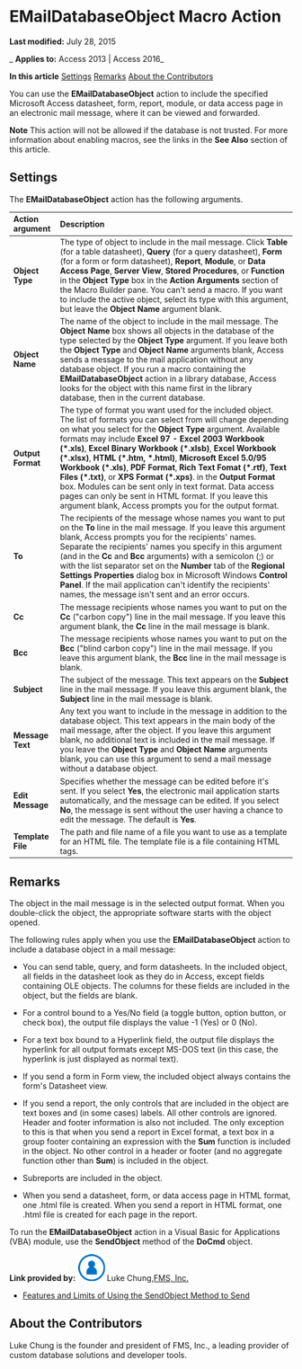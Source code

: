 
# EMailDatabaseObject Macro Action

 **Last modified:** July 28, 2015

 _ **Applies to:** Access 2013 | Access 2016_

 **In this article**
[Settings](#sectionSection0)
[Remarks](#sectionSection1)
[About the Contributors](#AboutContributors)


You can use the  **EMailDatabaseObject** action to include the specified Microsoft Access datasheet, form, report, module, or data access page in an electronic mail message, where it can be viewed and forwarded.

 **Note**  This action will not be allowed if the database is not trusted. For more information about enabling macros, see the links in the  **See Also** section of this article.


## Settings
<a name="sectionSection0"> </a>

The  **EMailDatabaseObject** action has the following arguments.



|**Action argument**|**Description**|
|:-----|:-----|
|**Object Type**|The type of object to include in the mail message. Click  **Table** (for a table datasheet), **Query** (for a query datasheet), **Form** (for a form or form datasheet), **Report**,  **Module**, or  **Data Access Page**,  **Server View**,  **Stored Procedures**, or  **Function** in the **Object Type** box in the **Action Arguments** section of the Macro Builder pane. You can't send a macro. If you want to include the active object, select its type with this argument, but leave the **Object Name** argument blank.|
|**Object Name**|The name of the object to include in the mail message. The  **Object Name** box shows all objects in the database of the type selected by the **Object Type** argument. If you leave both the **Object Type** and **Object Name** arguments blank, Access sends a message to the mail application without any database object. If you run a macro containing the **EMailDatabaseObject** action in a library database, Access looks for the object with this name first in the library database, then in the current database.|
|**Output Format**|The type of format you want used for the included object. The list of formats you can select from will change depending on what you select for the  **Object Type** argument. Available formats may include **Excel 97 - Excel 2003 Workbook (*.xls)**,  **Excel Binary Workbook (*.xlsb)**,  **Excel Workbook (*.xlsx)**,  **HTML (*.htm, *.html)**,  **Microsoft Excel 5.0/95 Workbook (*.xls)**,  **PDF Format**,  **Rich Text Fomat (*.rtf)**,  **Text Files (*.txt)**, or  **XPS Format (*.xps)**. in the  **Output Format** box. Modules can be sent only in text format. Data access pages can only be sent in HTML format. If you leave this argument blank, Access prompts you for the output format.|
|**To**|The recipients of the message whose names you want to put on the  **To** line in the mail message. If you leave this argument blank, Access prompts you for the recipients' names. Separate the recipients' names you specify in this argument (and in the **Cc** and **Bcc** arguments) with a semicolon (;) or with the list separator set on the **Number** tab of the **Regional Settings Properties** dialog box in Microsoft Windows **Control Panel**. If the mail application can't identify the recipients' names, the message isn't sent and an error occurs.|
|**Cc**|The message recipients whose names you want to put on the  **Cc** ("carbon copy") line in the mail message. If you leave this argument blank, the **Cc** line in the mail message is blank.|
|**Bcc**|The message recipients whose names you want to put on the  **Bcc** ("blind carbon copy") line in the mail message. If you leave this argument blank, the **Bcc** line in the mail message is blank.|
|**Subject**|The subject of the message. This text appears on the  **Subject** line in the mail message. If you leave this argument blank, the **Subject** line in the mail message is blank.|
|**Message Text**|Any text you want to include in the message in addition to the database object. This text appears in the main body of the mail message, after the object. If you leave this argument blank, no additional text is included in the mail message. If you leave the  **Object Type** and **Object Name** arguments blank, you can use this argument to send a mail message without a database object.|
|**Edit Message**|Specifies whether the message can be edited before it's sent. If you select  **Yes**, the electronic mail application starts automatically, and the message can be edited. If you select  **No**, the message is sent without the user having a chance to edit the message. The default is  **Yes**.|
|**Template File**| The path and file name of a file you want to use as a template for an HTML file. The template file is a file containing HTML tags.|

## Remarks
<a name="sectionSection1"> </a>

The object in the mail message is in the selected output format. When you double-click the object, the appropriate software starts with the object opened.

 The following rules apply when you use the **EMailDatabaseObject** action to include a database object in a mail message:


- You can send table, query, and form datasheets. In the included object, all fields in the datasheet look as they do in Access, except fields containing OLE objects. The columns for these fields are included in the object, but the fields are blank.
    
- For a control bound to a Yes/No field (a toggle button, option button, or check box), the output file displays the value -1 (Yes) or 0 (No).
    
- For a text box bound to a Hyperlink field, the output file displays the hyperlink for all output formats except MS-DOS text (in this case, the hyperlink is just displayed as normal text).
    
- If you send a form in Form view, the included object always contains the form's Datasheet view.
    
- If you send a report, the only controls that are included in the object are text boxes and (in some cases) labels. All other controls are ignored. Header and footer information is also not included. The only exception to this is that when you send a report in Excel format, a text box in a group footer containing an expression with the  **Sum** function is included in the object. No other control in a header or footer (and no aggregate function other than **Sum**) is included in the object.
    
- Subreports are included in the object.
    
- When you send a datasheet, form, or data access page in HTML format, one .html file is created. When you send a report in HTML format, one .html file is created for each page in the report.
    
To run the  **EMailDatabaseObject** action in a Visual Basic for Applications (VBA) module, use the **SendObject** method of the **DoCmd** object.

 **Link provided by:**
![Community Member Icon](images/8b9774c4-6c97-470e-b3a2-56d8f786444c.png) Luke Chung,[FMS, Inc.](http://www.fmsinc.com/)


- [Features and Limits of Using the SendObject Method to Send](http://www.fmsinc.com/MicrosoftAccess/Email/SendObject.mdl)
    

## About the Contributors
<a name="AboutContributors"> </a>

Luke Chung is the founder and president of FMS, Inc., a leading provider of custom database solutions and developer tools. 


